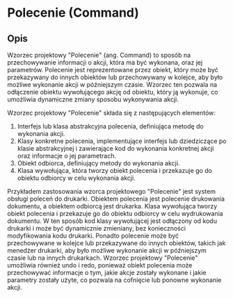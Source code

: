 # Polecenie (Command)
## Opis
Wzorzec projektowy "Polecenie" (ang. Command) to sposób na przechowywanie informacji o akcji, która ma być wykonana, oraz jej parametrów. Polecenie jest reprezentowane przez obiekt, który może być przekazywany do innych obiektów lub przechowywany w kolejce, aby było możliwe wykonanie akcji w późniejszym czasie. Wzorzec ten pozwala na odłączenie obiektu wywołującego akcję od obiektu, który ją wykonuje, co umożliwia dynamiczne zmiany sposobu wykonywania akcji.

Wzorzec projektowy "Polecenie" składa się z następujących elementów:
1. Interfejs lub klasa abstrakcyjna polecenia, definiująca metodę do wykonania akcji.
2. Klasy konkretne polecenia, implementujące interfejs lub dziedziczące po klasie abstrakcyjnej i zawierające kod do wykonania konkretnej akcji oraz informacje o jej parametrach.
3. Obiekt odbiorca, definiujący metody do wykonania akcji.
4. Klasa wywołująca, która tworzy obiekt polecenia i przekazuje go do obiektu odbiorcy w celu wykonania akcji.

Przykładem zastosowania wzorca projektowego "Polecenie" jest system obsługi poleceń do drukarki. Obiektem polecenia jest polecenie drukowania dokumentu, a obiektem odbiorcą jest drukarka. Klasa wywołująca tworzy obiekt polecenia i przekazuje go do obiektu odbiorcy w celu wydrukowania dokumentu. W ten sposób kod klasy wywołującej jest odłączony od kodu drukarki i może być dynamicznie zmieniany, bez konieczności modyfikowania kodu drukarki. Ponadto polecenie może być przechowywane w kolejce lub przekazywane do innych obiektów, takich jak menedżer drukarki, aby było możliwe wykonanie akcji w późniejszym czasie lub na innych drukarkach. Wzorzec projektowy "Polecenie" umożliwia również undo i redo, ponieważ obiekt polecenia może przechowywać informacje o tym, jakie akcje zostały wykonane i jakie parametry zostały użyte, co pozwala na cofnięcie lub ponowne wykonanie akcji.